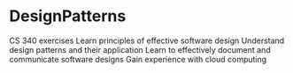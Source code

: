 # DesignPatterns

CS 340 exercises
Learn principles of effective software design
Understand design patterns and their application
Learn to effectively document and communicate software designs
Gain experience with cloud computing
